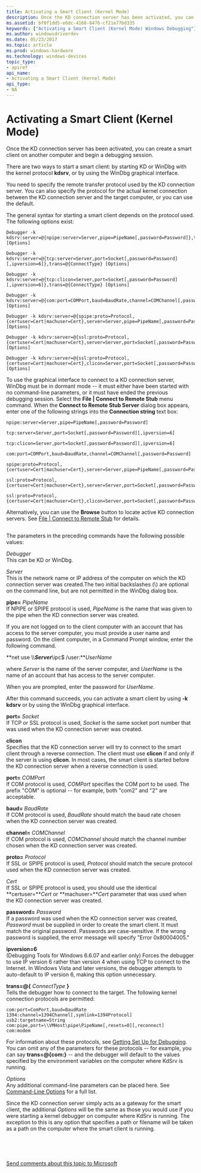 ```yaml
---
title: Activating a Smart Client (Kernel Mode)
description: Once the KD connection server has been activated, you can create a smart client on another computer and begin a debugging session.
ms.assetid: bf0f1dd5-e6dc-4168-8476-cf21e77bd335
keywords: ["Activating a Smart Client (Kernel Mode) Windows Debugging"]
ms.author: windowsdriverdev
ms.date: 05/23/2017
ms.topic: article
ms.prod: windows-hardware
ms.technology: windows-devices
topic_type:
- apiref
api_name:
- Activating a Smart Client (Kernel Mode)
api_type:
- NA
---
```


# Activating a Smart Client (Kernel Mode)


Once the KD connection server has been activated, you can create a smart client on another computer and begin a debugging session.

There are two ways to start a smart client: by starting KD or WinDbg with the kernel protocol **kdsrv**, or by using the WinDbg graphical interface.

You need to specify the remote transfer protocol used by the KD connection server. You can also specify the protocol for the actual kernel connection between the KD connection server and the target computer, or you can use the default.

The general syntax for starting a smart client depends on the protocol used. The following options exist:

``` syntax
Debugger -k kdsrv:server=@{npipe:server=Server,pipe=PipeName[,password=Password]},trans=@{ConnectType} [Options]

Debugger -k kdsrv:server=@{tcp:server=Server,port=Socket[,password=Password][,ipversion=6]},trans=@{ConnectType} [Options]

Debugger -k kdsrv:server=@{tcp:clicon=Server,port=Socket[,password=Password][,ipversion=6]},trans=@{ConnectType} [Options]

Debugger -k kdsrv:server=@{com:port=COMPort,baud=BaudRate,channel=COMChannel[,password=Password]},trans=@{ConnectType} [Options]

Debugger -k kdsrv:server=@{spipe:proto=Protocol,{certuser=Cert|machuser=Cert},server=Server,pipe=PipeName[,password=Password]},trans=@{ConnectType} [Options]

Debugger -k kdsrv:server=@{ssl:proto=Protocol,{certuser=Cert|machuser=Cert},server=Server,port=Socket[,password=Password]},trans=@{ConnectType} [Options]

Debugger -k kdsrv:server=@{ssl:proto=Protocol,{certuser=Cert|machuser=Cert},clicon=Server,port=Socket[,password=Password]},trans=@{ConnectType} [Options]
```

To use the graphical interface to connect to a KD connection server, WinDbg must be in dormant mode -- it must either have been started with no command-line parameters, or it must have ended the previous debugging session. Select the **File | Connect to Remote Stub** menu command. When the **Connect to Remote Stub Server** dialog box appears, enter one of the following strings into the **Connection string** text box:

``` syntax
npipe:server=Server,pipe=PipeName[,password=Password] 

tcp:server=Server,port=Socket[,password=Password][,ipversion=6] 

tcp:clicon=Server,port=Socket[,password=Password][,ipversion=6] 

com:port=COMPort,baud=BaudRate,channel=COMChannel[,password=Password] 

spipe:proto=Protocol,{certuser=Cert|machuser=Cert},server=Server,pipe=PipeName[,password=Password] 

ssl:proto=Protocol,{certuser=Cert|machuser=Cert},server=Server,port=Socket[,password=Password] 

ssl:proto=Protocol,{certuser=Cert|machuser=Cert},clicon=Server,port=Socket[,password=Password] 
```

Alternatively, you can use the **Browse** button to locate active KD connection servers. See [File | Connect to Remote Stub](file---connect-to-remote-stub.md) for details.

## <span id="ddk_activating_a_smart_client_kernel_mode__dbg"></span><span id="DDK_ACTIVATING_A_SMART_CLIENT_KERNEL_MODE__DBG"></span>


The parameters in the preceding commands have the following possible values:

<span id="________Debugger"></span><span id="________debugger"></span><span id="________DEBUGGER"></span> *Debugger*  
This can be KD or WinDbg.

<span id="Server"></span><span id="server"></span><span id="SERVER"></span>*Server*  
This is the network name or IP address of the computer on which the KD connection server was created.The two initial backslashes (\\\) are optional on the command line, but are not permitted in the WinDbg dialog box.

<span id="________pipe_________PipeName"></span><span id="________pipe_________pipename"></span><span id="________PIPE_________PIPENAME"></span> **pipe=** *PipeName*  
If NPIPE or SPIPE protocol is used, *PipeName* is the name that was given to the pipe when the KD connection server was created.

If you are not logged on to the client computer with an account that has access to the server computer, you must provide a user name and password. On the client computer, in a Command Prompt window, enter the following command.

**net use \\\\***Server***\\ipc$ /user:***UserName*

where *Server* is the name of the server computer, and *UserName* is the name of an account that has access to the server computer.

When you are prompted, enter the password for *UserName*.

After this command succeeds, you can activate a smart client by using **-k kdsrv** or by using the WinDbg graphical interface.

<span id="________port_________Socket"></span><span id="________port_________socket"></span><span id="________PORT_________SOCKET"></span> **port=** *Socket*  
If TCP or SSL protocol is used, *Socket* is the same socket port number that was used when the KD connection server was created.

<span id="clicon"></span><span id="CLICON"></span>**clicon**  
Specifies that the KD connection server will try to connect to the smart client through a reverse connection. The client must use **clicon** if and only if the server is using **clicon**. In most cases, the smart client is started before the KD connection server when a reverse connection is used.

<span id="port_________COMPort"></span><span id="port_________comport"></span><span id="PORT_________COMPORT"></span>**port=** *COMPort*  
If COM protocol is used, *COMPort* specifies the COM port to be used. The prefix "COM" is optional -- for example, both "com2" and "2" are acceptable.

<span id="baud_________BaudRate"></span><span id="baud_________baudrate"></span><span id="BAUD_________BAUDRATE"></span>**baud=** *BaudRate*  
If COM protocol is used, *BaudRate* should match the baud rate chosen when the KD connection server was created.

<span id="channel_________COMChannel"></span><span id="channel_________comchannel"></span><span id="CHANNEL_________COMCHANNEL"></span>**channel=** *COMChannel*  
If COM protocol is used, *COMChannel* should match the channel number chosen when the KD connection server was created.

<span id="________proto_________Protocol"></span><span id="________proto_________protocol"></span><span id="________PROTO_________PROTOCOL"></span> **proto=** *Protocol*  
If SSL or SPIPE protocol is used, *Protocol* should match the secure protocol used when the KD connection server was created.

<span id="________Cert"></span><span id="________cert"></span><span id="________CERT"></span> *Cert*  
If SSL or SPIPE protocol is used, you should use the identical **certuser=***Cert* or **machuser=***Cert* parameter that was used when the KD connection server was created.

<span id="________password_________Password"></span><span id="________password_________password"></span><span id="________PASSWORD_________PASSWORD"></span> **password=** *Password*  
If a password was used when the KD connection server was created, *Password* must be supplied in order to create the smart client. It must match the original password. Passwords are case-sensitive. If the wrong password is supplied, the error message will specify "Error 0x80004005."

<span id="________ipversion_6"></span><span id="________IPVERSION_6"></span> **ipversion=6**  
(Debugging Tools for Windows 6.6.07 and earlier only) Forces the debugger to use IP version 6 rather than version 4 when using TCP to connect to the Internet. In Windows Vista and later versions, the debugger attempts to auto-default to IP version 6, making this option unnecessary.

<span id="________trans___________ConnectType_________"></span><span id="________trans___________connecttype_________"></span><span id="________TRANS___________CONNECTTYPE_________"></span> **trans=@{** *ConnectType* **}**  
Tells the debugger how to connect to the target. The following kernel connection protocols are permitted:

``` syntax
com:port=ComPort,baud=BaudRate 
1394:channel=1394Channel[,symlink=1394Protocol] 
usb2:targetname=String 
com:pipe,port=\\VMHost\pipe\PipeName[,resets=0][,reconnect]
com:modem 
```

For information about these protocols, see [Getting Set Up for Debugging](getting-set-up-for-debugging.md). You can omit any of the parameters for these protocols -- for example, you can say **trans=@{com:}** -- and the debugger will default to the values specified by the environment variables on the computer where KdSrv is running.

<span id="Options"></span><span id="options"></span><span id="OPTIONS"></span>*Options*  
Any additional command-line parameters can be placed here. See [Command-Line Options](command-line-options.md) for a full list.

Since the KD connection server simply acts as a gateway for the smart client, the additional *Options* will be the same as those you would use if you were starting a kernel debugger on computer where KdSrv is running. The exception to this is any option that specifies a path or filename will be taken as a path on the computer where the smart client is running.

 

 

[Send comments about this topic to Microsoft](mailto:wsddocfb@microsoft.com?subject=Documentation%20feedback%20[debugger\debugger]:%20Activating%20a%20Smart%20Client%20%28Kernel%20Mode%29%20%20RELEASE:%20%285/15/2017%29&body=%0A%0APRIVACY%20STATEMENT%0A%0AWe%20use%20your%20feedback%20to%20improve%20the%20documentation.%20We%20don't%20use%20your%20email%20address%20for%20any%20other%20purpose,%20and%20we'll%20remove%20your%20email%20address%20from%20our%20system%20after%20the%20issue%20that%20you're%20reporting%20is%20fixed.%20While%20we're%20working%20to%20fix%20this%20issue,%20we%20might%20send%20you%20an%20email%20message%20to%20ask%20for%20more%20info.%20Later,%20we%20might%20also%20send%20you%20an%20email%20message%20to%20let%20you%20know%20that%20we've%20addressed%20your%20feedback.%0A%0AFor%20more%20info%20about%20Microsoft's%20privacy%20policy,%20see%20http://privacy.microsoft.com/default.aspx. "Send comments about this topic to Microsoft")




